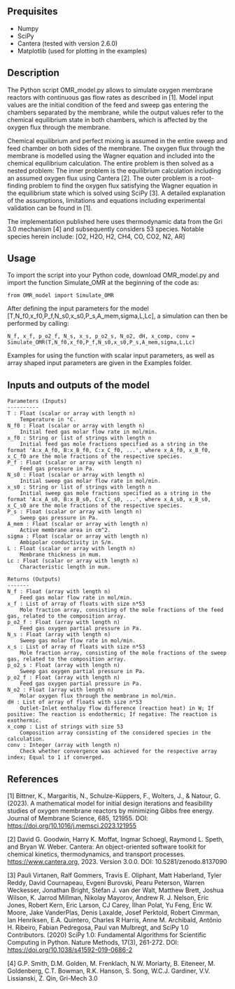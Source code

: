 Prequisites
--
- Numpy
- SciPy
- Cantera (tested with version 2.6.0)
- Matplotlib (used for plotting in the examples)


Description
--
The Python script OMR_model.py allows to simulate oxygen membrane reactors with continuous gas flow rates as described in [1]. Model input values are the initial condition of the feed and sweep gas entering the chambers separated by the membrane, while the output values refer to the chemical equilibrium state in both chambers, which is affected by the oxygen flux through the membrane.  

Chemical equilibrium and perfect mixing is assumed in the entire sweep and feed chamber on both sides of the membrane. The oxygen flux through the membrane is modelled using the Wagner equation and included into the chemical equilibrium calculation.
The entire problem is then solved as a nested problem: The inner problem is the equilibrium calculation including an assumed oxygen flux using Cantera [2]. 
The outer problem is a root-finding problem to find the oxygen flux satisfying the Wagner equation in the equilibrium state which is solved using SciPy [3].
A detailed explanation of the assumptions, limitations and equations including experimental validation can be found in [1].

The implementation published here uses thermodynamic data from the Gri 3.0 mechanism [4] and subsequently considers 53 species. 
Notable species herein include: [O2, H2O, H2, CH4, CO, CO2, N2, AR]



Usage
--------------------------------------------------------------------------------------------------------------------------------------
To import the script into your Python code, download OMR_model.py and import the function Simulate_OMR at the beginning of the code as:


`from OMR_model import Simulate_OMR`

After defining the input parameters for the model [T,N_f0,x_f0,P_f,N_s0,x_s0,P_s,A_mem,sigma,L,Lc], a simulation can then be performed by calling:

`N_f, x_f, p_o2_f, N_s, x_s, p_o2_s, N_o2, dH, x_comp, conv = Simulate_OMR(T,N_f0,x_f0,P_f,N_s0,x_s0,P_s,A_mem,sigma,L,Lc)`

Examples for using the function with scalar input parameters, as well as array shaped input parameters are given in the Examples folder.



Inputs and outputs of the model
--

    Parameters (Inputs)
    ----------
    T : Float (scalar or array with length n)
        Temperature in °C.
    N_f0 : Float (scalar or array with length n)
        Initial feed gas molar flow rate in mol/min.
    x_f0 : String or list of strings with length n
        Initial feed gas mole fractions specified as a string in the format 'A:x_A_f0, B:x_B_f0, C:x_C_f0, ...', where x_A_f0, x_B_f0, x_C_f0 are the mole fractions of the respective species.
    P_f : Float (scalar or array with length n)
        Feed gas pressure in Pa.
    N_s0 : Float (scalar or array with length n)
        Initial sweep gas molar flow rate in mol/min.
    x_s0 : String or list of strings with length n
        Initial sweep gas mole fractions specified as a string in the format 'A:x_A_s0, B:x_B_s0, C:x_C_s0, ...', where x_A_s0, x_B_s0, x_C_s0 are the mole fractions of the respective species.
    P_s : Float (scalar or array with length n)
        Sweep gas pressure in Pa.
    A_mem : Float (scalar or array with length n)
        Active membrane area in cm^2.
    sigma : Float (scalar or array with length n)
        Ambipolar conductivity in S/m.
    L : Float (scalar or array with length n)
        Membrane thickness in mum.
    Lc : Float (scalar or array with length n)
        Characteristic length in mum.

    Returns (Outputs)
    -------
    N_f : Float (array with length n)
        Feed gas molar flow rate in mol/min.
    x_f : List of array of floats with size n*53
        Mole fraction array, consisting of the mole fractions of the feed gas, related to the composition array.
    p_o2_f : Float (array with length n)
        Feed gas oxygen partial pressure in Pa.
    N_s : Float (array with length n)
        Sweep gas molar flow rate in mol/min.
    x_s : List of array of floats with size n*53
        Mole fraction array, consisting of the mole fractions of the sweep gas, related to the composition array.
    p_o2_s : Float (array with length n)
        Sweep gas oxygen partial pressure in Pa.
    p_o2_f : Float (array with length n)
        Feed gas oxygen partial pressure in Pa.
    N_o2 : Float (array with length n)
        Molar oxygen flux through the membrane in mol/min.
    dH : List of array of floats with size n*53
        Outlet-Inlet enthalpy flow difference (reaction heat) in W; If positive: The reaction is endothermic; If negative: The reaction is exothermic.
    x_comp : List of strings with size 53
        Composition array consisting of the considered species in the calculation.
    conv : Integer (array with length n)
        Check whether convergence was achieved for the respective array index; Equal to 1 if converged.



References
--
[1] Bittner, K., Margaritis, N., Schulze-Küppers, F., Wolters, J., & Natour, G. (2023). 
    A mathematical model for initial design iterations and feasibility studies of oxygen membrane reactors by minimizing Gibbs free energy. 
    Journal of Membrane Science, 685, 121955.
    DOI: https://doi.org/10.1016/j.memsci.2023.121955

[2] David G. Goodwin, Harry K. Moffat, Ingmar Schoegl, Raymond L. Speth, and Bryan W. Weber. Cantera: An object-oriented software toolkit for chemical kinetics, 
    thermodynamics, and transport processes. 
    https://www.cantera.org, 2023. Version 3.0.0. DOI: 10.5281/zenodo.8137090

[3] Pauli Virtanen, Ralf Gommers, Travis E. Oliphant, Matt Haberland, Tyler Reddy, David Cournapeau, Evgeni Burovski, Pearu Peterson,
    Warren Weckesser, Jonathan Bright, Stéfan J. van der Walt, Matthew Brett, Joshua Wilson, K. Jarrod Millman, Nikolay Mayorov, 
    Andrew R. J. Nelson, Eric Jones, Robert Kern, Eric Larson, CJ Carey, İlhan Polat, Yu Feng, Eric W. Moore, Jake VanderPlas, 
    Denis Laxalde, Josef Perktold, Robert Cimrman, Ian Henriksen, E.A. Quintero, Charles R Harris, Anne M. Archibald, Antônio H. Ribeiro,
    Fabian Pedregosa, Paul van Mulbregt, and SciPy 1.0 Contributors. 
    (2020) SciPy 1.0: Fundamental Algorithms for Scientific Computing in Python. Nature Methods, 17(3), 261-272.
    DOI: https://doi.org/10.1038/s41592-019-0686-2

[4] G.P. Smith, D.M. Golden, M. Frenklach, N.W. Moriarty, B. Eiteneer, M. Goldenberg, C.T. Bowman, R.K. Hanson, S. Song, 
    W.C.J. Gardiner, V.V. Lissianski, Z. Qin, Gri-Mech 3.0


